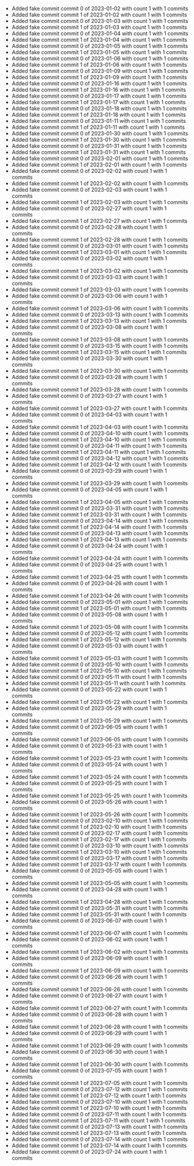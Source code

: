 - Added fake commit commit 0 of 2023-01-02 with count 1 with 1 commits
- Added fake commit commit 1 of 2023-01-02 with count 1 with 1 commits
- Added fake commit commit 0 of 2023-01-03 with count 1 with 1 commits
- Added fake commit commit 1 of 2023-01-03 with count 1 with 1 commits
- Added fake commit commit 0 of 2023-01-04 with count 1 with 1 commits
- Added fake commit commit 1 of 2023-01-04 with count 1 with 1 commits
- Added fake commit commit 0 of 2023-01-05 with count 1 with 1 commits
- Added fake commit commit 1 of 2023-01-05 with count 1 with 1 commits
- Added fake commit commit 0 of 2023-01-06 with count 1 with 1 commits
- Added fake commit commit 1 of 2023-01-06 with count 1 with 1 commits
- Added fake commit commit 0 of 2023-01-09 with count 1 with 1 commits
- Added fake commit commit 1 of 2023-01-09 with count 1 with 1 commits
- Added fake commit commit 0 of 2023-01-16 with count 1 with 1 commits
- Added fake commit commit 1 of 2023-01-16 with count 1 with 1 commits
- Added fake commit commit 0 of 2023-01-17 with count 1 with 1 commits
- Added fake commit commit 1 of 2023-01-17 with count 1 with 1 commits
- Added fake commit commit 0 of 2023-01-18 with count 1 with 1 commits
- Added fake commit commit 1 of 2023-01-18 with count 1 with 1 commits
- Added fake commit commit 0 of 2023-01-11 with count 1 with 1 commits
- Added fake commit commit 1 of 2023-01-11 with count 1 with 1 commits
- Added fake commit commit 0 of 2023-01-30 with count 1 with 1 commits
- Added fake commit commit 1 of 2023-01-30 with count 1 with 1 commits
- Added fake commit commit 0 of 2023-01-31 with count 1 with 1 commits
- Added fake commit commit 1 of 2023-01-31 with count 1 with 1 commits
- Added fake commit commit 0 of 2023-02-01 with count 1 with 1 commits
- Added fake commit commit 1 of 2023-02-01 with count 1 with 1 commits
- Added fake commit commit 0 of 2023-02-02 with count 1 with 1 commits
- Added fake commit commit 1 of 2023-02-02 with count 1 with 1 commits
- Added fake commit commit 0 of 2023-02-03 with count 1 with 1 commits
- Added fake commit commit 1 of 2023-02-03 with count 1 with 1 commits
- Added fake commit commit 0 of 2023-02-27 with count 1 with 1 commits
- Added fake commit commit 1 of 2023-02-27 with count 1 with 1 commits
- Added fake commit commit 0 of 2023-02-28 with count 1 with 1 commits
- Added fake commit commit 1 of 2023-02-28 with count 1 with 1 commits
- Added fake commit commit 0 of 2023-03-01 with count 1 with 1 commits
- Added fake commit commit 1 of 2023-03-01 with count 1 with 1 commits
- Added fake commit commit 0 of 2023-03-02 with count 1 with 1 commits
- Added fake commit commit 1 of 2023-03-02 with count 1 with 1 commits
- Added fake commit commit 0 of 2023-03-03 with count 1 with 1 commits
- Added fake commit commit 1 of 2023-03-03 with count 1 with 1 commits
- Added fake commit commit 0 of 2023-03-06 with count 1 with 1 commits
- Added fake commit commit 1 of 2023-03-06 with count 1 with 1 commits
- Added fake commit commit 0 of 2023-03-13 with count 1 with 1 commits
- Added fake commit commit 1 of 2023-03-13 with count 1 with 1 commits
- Added fake commit commit 0 of 2023-03-08 with count 1 with 1 commits
- Added fake commit commit 1 of 2023-03-08 with count 1 with 1 commits
- Added fake commit commit 0 of 2023-03-15 with count 1 with 1 commits
- Added fake commit commit 1 of 2023-03-15 with count 1 with 1 commits
- Added fake commit commit 0 of 2023-03-30 with count 1 with 1 commits
- Added fake commit commit 1 of 2023-03-30 with count 1 with 1 commits
- Added fake commit commit 0 of 2023-03-28 with count 1 with 1 commits
- Added fake commit commit 1 of 2023-03-28 with count 1 with 1 commits
- Added fake commit commit 0 of 2023-03-27 with count 1 with 1 commits
- Added fake commit commit 1 of 2023-03-27 with count 1 with 1 commits
- Added fake commit commit 0 of 2023-04-03 with count 1 with 1 commits
- Added fake commit commit 1 of 2023-04-03 with count 1 with 1 commits
- Added fake commit commit 0 of 2023-04-10 with count 1 with 1 commits
- Added fake commit commit 1 of 2023-04-10 with count 1 with 1 commits
- Added fake commit commit 0 of 2023-04-11 with count 1 with 1 commits
- Added fake commit commit 1 of 2023-04-11 with count 1 with 1 commits
- Added fake commit commit 0 of 2023-04-12 with count 1 with 1 commits
- Added fake commit commit 1 of 2023-04-12 with count 1 with 1 commits
- Added fake commit commit 0 of 2023-03-29 with count 1 with 1 commits
- Added fake commit commit 1 of 2023-03-29 with count 1 with 1 commits
- Added fake commit commit 0 of 2023-04-05 with count 1 with 1 commits
- Added fake commit commit 1 of 2023-04-05 with count 1 with 1 commits
- Added fake commit commit 0 of 2023-03-31 with count 1 with 1 commits
- Added fake commit commit 1 of 2023-03-31 with count 1 with 1 commits
- Added fake commit commit 0 of 2023-04-14 with count 1 with 1 commits
- Added fake commit commit 1 of 2023-04-14 with count 1 with 1 commits
- Added fake commit commit 0 of 2023-04-13 with count 1 with 1 commits
- Added fake commit commit 1 of 2023-04-13 with count 1 with 1 commits
- Added fake commit commit 0 of 2023-04-24 with count 1 with 1 commits
- Added fake commit commit 1 of 2023-04-24 with count 1 with 1 commits
- Added fake commit commit 0 of 2023-04-25 with count 1 with 1 commits
- Added fake commit commit 1 of 2023-04-25 with count 1 with 1 commits
- Added fake commit commit 0 of 2023-04-26 with count 1 with 1 commits
- Added fake commit commit 1 of 2023-04-26 with count 1 with 1 commits
- Added fake commit commit 0 of 2023-05-01 with count 1 with 1 commits
- Added fake commit commit 1 of 2023-05-01 with count 1 with 1 commits
- Added fake commit commit 0 of 2023-05-08 with count 1 with 1 commits
- Added fake commit commit 1 of 2023-05-08 with count 1 with 1 commits
- Added fake commit commit 0 of 2023-05-12 with count 1 with 1 commits
- Added fake commit commit 1 of 2023-05-12 with count 1 with 1 commits
- Added fake commit commit 0 of 2023-05-03 with count 1 with 1 commits
- Added fake commit commit 1 of 2023-05-03 with count 1 with 1 commits
- Added fake commit commit 0 of 2023-05-10 with count 1 with 1 commits
- Added fake commit commit 1 of 2023-05-10 with count 1 with 1 commits
- Added fake commit commit 0 of 2023-05-11 with count 1 with 1 commits
- Added fake commit commit 1 of 2023-05-11 with count 1 with 1 commits
- Added fake commit commit 0 of 2023-05-22 with count 1 with 1 commits
- Added fake commit commit 1 of 2023-05-22 with count 1 with 1 commits
- Added fake commit commit 0 of 2023-05-29 with count 1 with 1 commits
- Added fake commit commit 1 of 2023-05-29 with count 1 with 1 commits
- Added fake commit commit 0 of 2023-06-05 with count 1 with 1 commits
- Added fake commit commit 1 of 2023-06-05 with count 1 with 1 commits
- Added fake commit commit 0 of 2023-05-23 with count 1 with 1 commits
- Added fake commit commit 1 of 2023-05-23 with count 1 with 1 commits
- Added fake commit commit 0 of 2023-05-24 with count 1 with 1 commits
- Added fake commit commit 1 of 2023-05-24 with count 1 with 1 commits
- Added fake commit commit 0 of 2023-05-25 with count 1 with 1 commits
- Added fake commit commit 1 of 2023-05-25 with count 1 with 1 commits
- Added fake commit commit 0 of 2023-05-26 with count 1 with 1 commits
- Added fake commit commit 1 of 2023-05-26 with count 1 with 1 commits
- Added fake commit commit 0 of 2023-02-10 with count 1 with 1 commits
- Added fake commit commit 1 of 2023-02-10 with count 1 with 1 commits
- Added fake commit commit 0 of 2023-02-17 with count 1 with 1 commits
- Added fake commit commit 1 of 2023-02-17 with count 1 with 1 commits
- Added fake commit commit 0 of 2023-03-10 with count 1 with 1 commits
- Added fake commit commit 1 of 2023-03-10 with count 1 with 1 commits
- Added fake commit commit 0 of 2023-03-17 with count 1 with 1 commits
- Added fake commit commit 1 of 2023-03-17 with count 1 with 1 commits
- Added fake commit commit 0 of 2023-05-05 with count 1 with 1 commits
- Added fake commit commit 1 of 2023-05-05 with count 1 with 1 commits
- Added fake commit commit 0 of 2023-04-28 with count 1 with 1 commits
- Added fake commit commit 1 of 2023-04-28 with count 1 with 1 commits
- Added fake commit commit 0 of 2023-05-31 with count 1 with 1 commits
- Added fake commit commit 1 of 2023-05-31 with count 1 with 1 commits
- Added fake commit commit 0 of 2023-06-07 with count 1 with 1 commits
- Added fake commit commit 1 of 2023-06-07 with count 1 with 1 commits
- Added fake commit commit 0 of 2023-06-02 with count 1 with 1 commits
- Added fake commit commit 1 of 2023-06-02 with count 1 with 1 commits
- Added fake commit commit 0 of 2023-06-09 with count 1 with 1 commits
- Added fake commit commit 1 of 2023-06-09 with count 1 with 1 commits
- Added fake commit commit 0 of 2023-06-26 with count 1 with 1 commits
- Added fake commit commit 1 of 2023-06-26 with count 1 with 1 commits
- Added fake commit commit 0 of 2023-06-27 with count 1 with 1 commits
- Added fake commit commit 1 of 2023-06-27 with count 1 with 1 commits
- Added fake commit commit 0 of 2023-06-28 with count 1 with 1 commits
- Added fake commit commit 1 of 2023-06-28 with count 1 with 1 commits
- Added fake commit commit 0 of 2023-06-29 with count 1 with 1 commits
- Added fake commit commit 1 of 2023-06-29 with count 1 with 1 commits
- Added fake commit commit 0 of 2023-06-30 with count 1 with 1 commits
- Added fake commit commit 1 of 2023-06-30 with count 1 with 1 commits
- Added fake commit commit 0 of 2023-07-05 with count 1 with 1 commits
- Added fake commit commit 1 of 2023-07-05 with count 1 with 1 commits
- Added fake commit commit 0 of 2023-07-12 with count 1 with 1 commits
- Added fake commit commit 1 of 2023-07-12 with count 1 with 1 commits
- Added fake commit commit 0 of 2023-07-10 with count 1 with 1 commits
- Added fake commit commit 1 of 2023-07-10 with count 1 with 1 commits
- Added fake commit commit 0 of 2023-07-11 with count 1 with 1 commits
- Added fake commit commit 1 of 2023-07-11 with count 1 with 1 commits
- Added fake commit commit 0 of 2023-07-13 with count 1 with 1 commits
- Added fake commit commit 1 of 2023-07-13 with count 1 with 1 commits
- Added fake commit commit 0 of 2023-07-14 with count 1 with 1 commits
- Added fake commit commit 1 of 2023-07-14 with count 1 with 1 commits
- Added fake commit commit 0 of 2023-07-24 with count 1 with 1 commits
